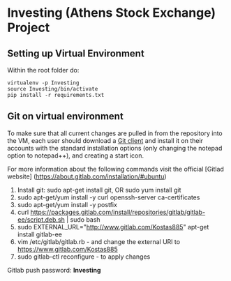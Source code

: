 # Investing (Athens Stock Exchange) Project

## Setting up Virtual Environment
Within the root folder do:
```
virtualenv -p Investing
source Investing/bin/activate
pip install -r requirements.txt
```

## Git on virtual environment
To make sure that all current changes are pulled in from the repository into the VM, each user should download a [Git client](ps://git-scm.com/download/win) and install it on their accounts with the standard installation options (only changing the notepad option to notepad++), and creating a start icon.

For more information about the following commands visit the official [Gitlad website] (https://about.gitlab.com/installation/#ubuntu)

1. Install git: sudo apt-get install git, OR sudo yum install git 
2. sudo apt-get/yum install -y curl openssh-server ca-certificates
3. sudo apt-get/yum install -y postfix
4. curl https://packages.gitlab.com/install/repositories/gitlab/gitlab-ee/script.deb.sh | sudo bash
5. sudo EXTERNAL_URL="http://www.gitlab.com/Kostas885" apt-get install gitlab-ee
6. vim /etc/gitlab/gitlab.rb - and change the external URl to https://www.gitlab.com/Kostas885
7. sudo gitlab-ctl reconfigure - to apply changes

Gitlab push password: **Investing**


